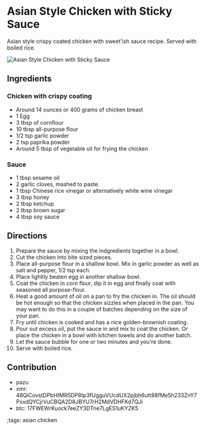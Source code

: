 # Asian Style Chicken with Sticky Sauce

Asian style crispy coated chicken with sweet'ish sauce recipe. Served with boiled rice.

![Asian Style Chicken with Sticky Sauce](pix/asian-style-chicken-sticky-sauce.webp)

## Ingredients

### Chicken with crispy coating

- Around 14 ounces or 400 grams of chicken breast
- 1 Egg
- 3 tbsp of cornflour
- 10 tbsp all-purpose flour
- 1/2 tsp garlic powder
- 2 tsp paprika powder
- Around 5 tbsp of vegetable oil for frying the chicken

### Sauce

- 1 tbsp sesame oil
- 2 garlic cloves, mashed to paste.
- 1 tbsp Chinese rice vinegar or alternatively white wine vinegar
- 3 tbsp honey
- 2 tbsp ketchup
- 2 tbsp brown sugar
- 4 tbsp soy sauce

## Directions

1. Prepare the sauce by mixing the indgredients together in a bowl.
2. Cut the chicken into bite sized pieces.
3. Place all-purpose flour in a shallow bowl. Mix in garlic powder as well as salt and pepper, 1/2 tsp each.
4. Place lighltly beaten egg in another shallow bowl.
5. Coat the chicken in corn flour, dip it in egg and finally coat with seasoned all purpose-flour.
6. Heat a good amount of oil on a pan to fry the chicken in. The oil should be hot enough so that the chicken sizzles when placed in the pan. You may want to do this in a couple of batches depending on the size of your pan.
7. Fry until chicken is cooked and has a nice golden-brownish coating.
8. Pour out excess oil, put the sauce in and mix to coat the chicken. Or place the chicken in a bowl with kitchen towels and do another batch.
9. Let the sauce bubble for one or two minutes and you're done.
10. Serve with boiled rice.

## Contribution

- pazu 
- xmr: 48QiCovstDPbHtMR5DP8tp3fUgguVUcdUX2pjbh6utt88fMe5h233ZnY7PxxdQYCjrVuCBQA2D8JBYU7rH2MdVDHFKd7QJi
- btc: 17FWEWrKuock7eeZY3DTne7LgES1uKYZK5

;tags: asian chicken
